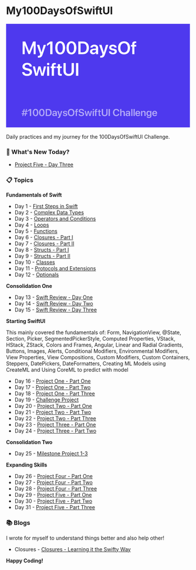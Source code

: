 # My100DaysOfSwiftUI

![Backdrop](https://github.com/BuckyBoy6399/My100DaysOfSwiftUI/blob/master/My100DaysOfSwiftUI.jpg)

Daily practices and my journey for the 100DaysOfSwiftUI Challenge.

### :pushpin: What's New Today?

- [Project Five - Day Three](https://github.com/BuckyBoy6399/My100DaysOfSwiftUI/blob/master/Project%205%20-%20WordScramble/Project5.md)

### :clipboard: Topics

**Fundamentals of Swift**

- Day 1 - [First Steps in Swift](https://github.com/BuckyBoy6399/My100DaysOfSwiftUI/blob/master/Day1.md)
- Day 2 - [Complex Data Types](https://github.com/BuckyBoy6399/My100DaysOfSwiftUI/blob/master/Day2.md)
- Day 3 - [Operators and Conditions](https://github.com/BuckyBoy6399/My100DaysOfSwiftUI/blob/master/Day3.md)
- Day 4 - [Loops](https://github.com/BuckyBoy6399/My100DaysOfSwiftUI/blob/master/Day4.md)
- Day 5 - [Functions](https://github.com/BuckyBoy6399/My100DaysOfSwiftUI/blob/master/Day5.md)
- Day 6 - [Closures - Part I](https://github.com/BuckyBoy6399/My100DaysOfSwiftUI/blob/master/Day6.md)
- Day 7 - [Closures - Part II](https://github.com/BuckyBoy6399/My100DaysOfSwiftUI/blob/master/Day7.md)
- Day 8 - [Structs - Part I](https://github.com/BuckyBoy6399/My100DaysOfSwiftUI/blob/master/Day8.md)
- Day 9 - [Structs - Part II](https://github.com/BuckyBoy6399/My100DaysOfSwiftUI/blob/master/Day9.md)
- Day 10 - [Classes](https://github.com/BuckyBoy6399/My100DaysOfSwiftUI/blob/master/Day10.md)
- Day 11 - [Protocols and Extensions](https://github.com/BuckyBoy6399/My100DaysOfSwiftUI/blob/master/Day11.md)
- Day 12 - [Optionals](https://github.com/BuckyBoy6399/My100DaysOfSwiftUI/blob/master/Day12.md)

**Consolidation One**

- Day 13 - [Swift Review - Day One](https://github.com/BuckyBoy6399/My100DaysOfSwiftUI/blob/master/Day13.md)
- Day 14 - [Swift Review - Day Two](https://github.com/BuckyBoy6399/My100DaysOfSwiftUI/blob/master/Day14.md)
- Day 15 - [Swift Review - Day Three](https://github.com/BuckyBoy6399/My100DaysOfSwiftUI/blob/master/Day15.md)

**Starting SwiftUI**

This mainly covered the fundamentals of: Form, NavigationView, @State, Section, Picker, SegmentedPickerStyle, Computed Properties, VStack, HStack, ZStack, Colors and Frames, Angular, Linear and Radial Gradients, Buttons, Images, Alerts, Conditional Modifiers, Environmental Modifiers, View Properties, View Compositions, Custom Modifiers, Custom Containers, Steppers, DatePickers, DateFormatters, Creating ML Models using CreateML
and Using CoreML to predict with model

- Day 16 - [Project One - Part One](https://github.com/BuckyBoy6399/My100DaysOfSwiftUI/blob/master/Project%201%20-%20WeSplit/Project1.md)
- Day 17 - [Project One - Part Two](https://github.com/BuckyBoy6399/My100DaysOfSwiftUI/blob/master/Project%201%20-%20WeSplit/Project1.md)
- Day 18 - [Project One - Part Three](https://github.com/BuckyBoy6399/My100DaysOfSwiftUI/blob/master/Project%201%20-%20WeSplit/Project1.md)
- Day 19 - [Challenge Project](https://github.com/BuckyBoy6399/My100DaysOfSwiftUI/blob/master/Challenge%20Project/ChallengeProject.md)
- Day 20 - [Project Two -  Part One](https://github.com/BuckyBoy6399/My100DaysOfSwiftUI/blob/master/Project%202%20-%20GuessTheFlags/Project2.md)
- Day 21 - [Project Two -  Part Two](https://github.com/BuckyBoy6399/My100DaysOfSwiftUI/blob/master/Project%202%20-%20GuessTheFlags/Project2.md)
- Day 22 - [Project Two -  Part Three](https://github.com/BuckyBoy6399/My100DaysOfSwiftUI/blob/master/Project%202%20-%20GuessTheFlags/Project2.md)
- Day 23 - [Project Three - Part One](https://github.com/BuckyBoy6399/My100DaysOfSwiftUI/blob/master/Project%203%20-%20ViewsAndModifiers/Project3.md)
- Day 24 - [Project Three - Part Two](https://github.com/BuckyBoy6399/My100DaysOfSwiftUI/blob/master/Project%203%20-%20ViewsAndModifiers/Project3.md)

**Consolidation Two**

- Day 25 - [Milestone Project 1-3]()

**Expanding Skills**

- Day 26 - [Project Four - Part One](https://github.com/BuckyBoy6399/My100DaysOfSwiftUI/blob/master/Project%204%20-%20BetterRest/Project4.md)
- Day 27 - [Project Four - Part Two](https://github.com/BuckyBoy6399/My100DaysOfSwiftUI/blob/master/Project%204%20-%20BetterRest/Project4.md)
- Day 28 - [Project Four - Part Three](https://github.com/BuckyBoy6399/My100DaysOfSwiftUI/blob/master/Project%204%20-%20BetterRest/Project4.md)
- Day 29 - [Project Five - Part One](https://github.com/BuckyBoy6399/My100DaysOfSwiftUI/blob/master/Project%205%20-%20WordScramble/Project5.md)
- Day 30 - [Project Five - Part Two](https://github.com/BuckyBoy6399/My100DaysOfSwiftUI/blob/master/Project%205%20-%20WordScramble/Project5.md)
- Day 31 - [Project Five - Part Three](https://github.com/BuckyBoy6399/My100DaysOfSwiftUI/blob/master/Project%205%20-%20WordScramble/Project5.md)

### :books: Blogs 

I wrote for myself to understand things better and also help other!

- Closures - [Closures - Learning it the Swifty Way](https://medium.com/@rajhraval/closures-learning-the-swifty-way-ffdac4d7c1dc)


**Happy Coding!**
